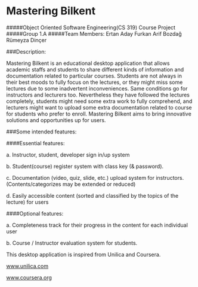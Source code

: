 # Mastering Bilkent 
#####Object Oriented Software Engineering(CS 319) Course Project
#####Group 1.A
#####Team Members: 
Ertan Aday
Furkan Arif Bozdağ
Rümeyza Dinçer

###Description: 

Mastering Bilkent is an educational desktop application that allows academic staffs and students to share different kinds of information and documentation related to particular courses. Students are not always in their best moods to fully focus on the lectures, or they might miss some lectures due to some inadvertent inconveniences. Same conditions go for instructors and lecturers too. Nevertheless they have followed the lectures completely, students might need some extra work to fully comprehend, and lecturers might want to upload some extra documentation related to course for students who prefer to enroll. Mastering Bilkent aims to bring innovative solutions and opportunities up for users. 

###Some intended features: 

####Essential features: 

a. Instructor, student, developer sign in/up system

b. Student(course) register system with class key (& password). 

c. Documentation (video, quiz, slide, etc.) upload system for instructors. (Contents/categorizes may be extended or reduced) 

d. Easily accessible content (sorted and classified by the topics of the lecture) for users

####Optional features:

a. Completeness track for their progress in the content for each individual user

b. Course / Instructor evaluation system for students. 

This desktop application is inspired from Unilica and Coursera. 

www.unilica.com

www.coursera.org



